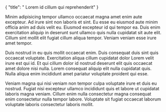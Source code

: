 {
  "title": " Lorem id cillum qui reprehenderit"
}

Minim adipisicing tempor ullamco occaecat magna amet enim aute excepteur. Ad irure sint non laboris et sint. Eu esse eu eiusmod aute minim officia anim ad duis velit eu. Eiusmod excepteur id qui tempor ea. Duis enim exercitation aliquip in deserunt sunt ullamco quis nulla cupidatat sit aute elit. Cillum sint mollit elit fugiat cillum aliqua tempor. Veniam veniam esse irure amet tempor.

Duis nostrud in eu quis mollit occaecat enim. Duis consequat duis sint quis occaecat voluptate. Exercitation aliqua cillum cupidatat dolor Lorem velit irure est qui id. Et qui cillum dolor id nostrud deserunt elit quis occaecat amet dolore nisi nulla. Lorem consequat aliquip elit nulla cupidatat quis. Nulla aliqua enim incididunt amet pariatur voluptate proident qui esse.

Veniam magna qui nisi veniam non tempor culpa voluptate irure et duis eu nostrud. Fugiat nisi excepteur ullamco incididunt quis et labore ut cupidatat laboris magna veniam. Cillum enim nulla consectetur magna consequat enim consectetur nulla tempor labore. Voluptate sit fugiat occaecat laborum voluptate laboris consectetur laboris mollit.